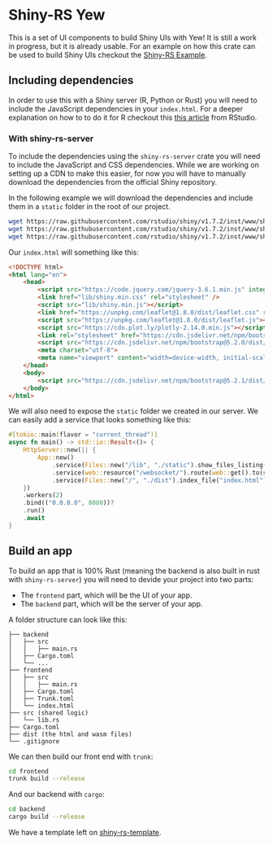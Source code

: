 # Shiny-RS Yew

This is a set of UI components to build Shiny UIs with Yew!
It is still a work in progress, but it is already usable. For
an example on how this crate can be used to build Shiny UIs
checkout the [Shiny-RS Example](https://github.com/andyquinterom/shiny-rs-example).

## Including dependencies

In order to use this with a Shiny server (R, Python or Rust) you will need to include
the JavaScript dependencies in your `index.html`. For a deeper explanation on how to
to do it for R checkout this [this article](https://shiny.rstudio.com/articles/html-ui.html)
from RStudio.

### With shiny-rs-server

To include the dependencies using the `shiny-rs-server` crate you will need to include
the JavaScript and CSS dependencies. While we are working on setting up a CDN
to make this easier, for now you will have to manually download the dependencies
from the official Shiny repository.

In the following example we will download the dependencies and include them in
a `static` folder in the root of our project.

```bash
wget https://raw.githubusercontent.com/rstudio/shiny/v1.7.2/inst/www/shared/shiny.min.js -O static/shiny.min.js
wget https://raw.githubusercontent.com/rstudio/shiny/v1.7.2/inst/www/shared/shiny.min.js.map -O static/shiny.min.js.map
wget https://raw.githubusercontent.com/rstudio/shiny/v1.7.2/inst/www/shared/shiny.min.css -O static/shiny.min.css
```

Our `index.html` will something like this:

```html
<!DOCTYPE html>
<html lang="en">
    <head>
        <script src="https://code.jquery.com/jquery-3.6.1.min.js" integrity="sha256-o88AwQnZB+VDvE9tvIXrMQaPlFFSUTR+nldQm1LuPXQ=" crossorigin="anonymous"></script>
        <link href="lib/shiny.min.css" rel="stylesheet" />
        <script src="lib/shiny.min.js"></script>
        <link href="https://unpkg.com/leaflet@1.8.0/dist/leaflet.css" rel="stylesheet" />
        <script src="https://unpkg.com/leaflet@1.8.0/dist/leaflet.js"></script>
        <script src="https://cdn.plot.ly/plotly-2.14.0.min.js"></script>
        <link rel="stylesheet" href="https://cdn.jsdelivr.net/npm/bootstrap@5.2.0/dist/css/bootstrap.min.css" integrity="sha384-gH2yIJqKdNHPEq0n4Mqa/HGKIhSkIHeL5AyhkYV8i59U5AR6csBvApHHNl/vI1Bx" crossorigin="anonymous">
        <script src="https://cdn.jsdelivr.net/npm/bootstrap@5.2.0/dist/js/bootstrap.min.js" integrity="sha384-ODmDIVzN+pFdexxHEHFBQH3/9/vQ9uori45z4JjnFsRydbmQbmL5t1tQ0culUzyK" crossorigin="anonymous"></script>
        <meta charset="utf-8">
        <meta name="viewport" content="width=device-width, initial-scale=1">
    </head>
    <body>
        <script src="https://cdn.jsdelivr.net/npm/bootstrap@5.2.1/dist/js/bootstrap.bundle.min.js" integrity="sha384-u1OknCvxWvY5kfmNBILK2hRnQC3Pr17a+RTT6rIHI7NnikvbZlHgTPOOmMi466C8" crossorigin="anonymous"></script>
    </body>
</html>
```

We will also need to expose the `static` folder we created in our server. We can easily
add a service that looks something like this:

```rust
#[tokio::main(flavor = "current_thread")]
async fn main() -> std::io::Result<()> {
    HttpServer::new(|| {
        App::new()
            .service(Files::new("/lib", "./static").show_files_listing())
            .service(web::resource("/websocket/").route(web::get().to(server)))
            .service(Files::new("/", "./dist").index_file("index.html"))
    })
    .workers(2)
    .bind(("0.0.0.0", 8080))?
    .run()
    .await
}
```

## Build an app

To build an app that is 100% Rust (meaning the backend is also built in rust with `shiny-rs-server`)
you will need to devide your project into two parts:

- The `frontend` part, which will be the UI of your app.
- The `backend` part, which will be the server of your app.

A folder structure can look like this:

```
├── backend
│   ├── src
│   │   ├── main.rs
│   ├── Cargo.toml
│   └── ...
├── frontend
│   ├── src
│   │   ├── main.rs
│   ├── Cargo.toml
│   ├── Trunk.toml
│   └── index.html
├── src (shared logic)
│   └── lib.rs
├── Cargo.toml
├── dist (the html and wasm files)
└── .gitignore
```

We can then build our front end with `trunk`:

```bash
cd frontend
trunk build --release
```

And our backend with `cargo`:

```bash
cd backend
cargo build --release
```

We have a template left on [shiny-rs-template](https://github.com/andyquinterom/shiny-rs-template).
